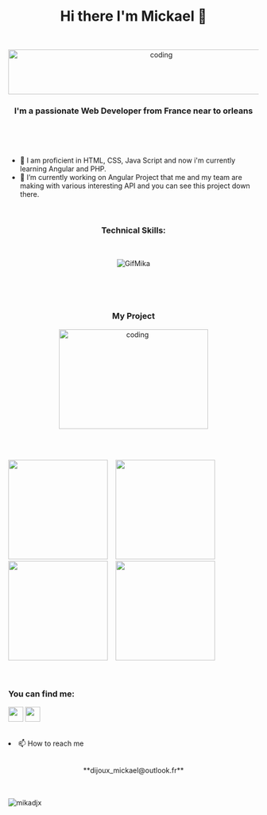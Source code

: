 
<h1 align="center">Hi there I'm Mickael 👋</h1>
<br><p align="center"><img alt="coding" width="600" height="90" src="https://zupimages.net/up/22/47/hxxm.jpg" alt="" /></a></p>
<h3 align="center">I'm a passionate Web Developer from France near to orleans</h3><br><br><br>
<ul>
<li> 🌱 I am proficient in HTML, CSS, Java Script and now i'm currently learning Angular and PHP.</h3></li>
<li> 🔭 I’m currently working on Angular Project that me and my team are making with various interesting API and you can see this project down there.</li>
</ul>

<br><h3 align="center">Technical Skills:</h3><br>
<p align="center">
 <img src="https://zupimages.net/up/22/47/12n4.gif" alt="GifMika"/>
 </p>
<br><br><br><h3 align="center">My Project </h3>
<p align="center">
<img alt="coding" width="300" height="200" src="https://media.tenor.com/2uyENRmiUt0AAAAC/coding.gif">

<br><br><p align="left"> 
 <img src="https://zupimages.net/up/22/47/ffsv.png" width="200px" height="200px"/>&nbsp; &nbsp;
 <img src="https://zupimages.net/up/22/47/cmee.png" width="200px" height="200px"/>&nbsp; &nbsp; 
 <img src="https://zupimages.net/up/22/47/imi6.png" width="200px" height="200px"/>&nbsp; &nbsp;
 <img src="https://zupimages.net/up/22/47/638l.png" width="200px" height="200px"/>&nbsp; &nbsp; 
  </p>


<br><h3 align="left">You can find me:</h3>
<p align="left">
<a href="https://www.linkedin.com/in/mickael-dijoux-a58797252"><img src="https://zupimages.net/up/22/14/s2g7.png" width="30px"/></a>
<a href="https://twitter.com/Mickael_djx"><img src="https://zupimages.net/up/22/47/y776.png" width="30px"/></a>
</p>
<br>
 

<li>📫 How to reach me <br></li>
<br> <p align="center">**dijoux_mickael@outlook.fr**</p>


<br><br><img src="https://komarev.com/ghpvc/?username=mikadjx&label=Profile%20views&color=0e75b6&style=flat" alt="mikadjx"/></p>




